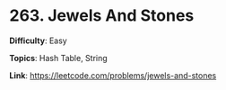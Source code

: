 # 263. Jewels And Stones

**Difficulty**: Easy

**Topics**: Hash Table, String

**Link**: https://leetcode.com/problems/jewels-and-stones
